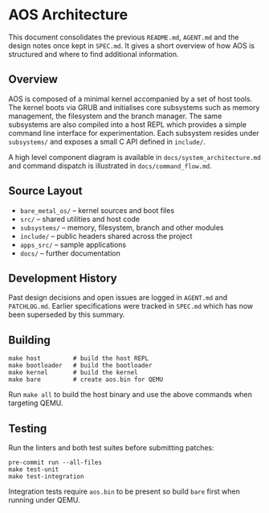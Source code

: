 # AOS Architecture

This document consolidates the previous `README.md`, `AGENT.md` and the design notes once kept in `SPEC.md`.
It gives a short overview of how AOS is structured and where to find additional information.

## Overview

AOS is composed of a minimal kernel accompanied by a set of host tools.  The kernel boots via GRUB and
initialises core subsystems such as memory management, the filesystem and the branch manager.  The same
subsystems are also compiled into a host REPL which provides a simple command line interface for
experimentation.  Each subsystem resides under `subsystems/` and exposes a small C API defined in
`include/`.

A high level component diagram is available in `docs/system_architecture.md` and command dispatch is
illustrated in `docs/command_flow.md`.

## Source Layout

- `bare_metal_os/` – kernel sources and boot files
- `src/` – shared utilities and host code
- `subsystems/` – memory, filesystem, branch and other modules
- `include/` – public headers shared across the project
- `apps_src/` – sample applications
- `docs/` – further documentation

## Development History

Past design decisions and open issues are logged in `AGENT.md` and `PATCHLOG.md`.  Earlier specifications
were tracked in `SPEC.md` which has now been superseded by this summary.

## Building

```
make host         # build the host REPL
make bootloader   # build the bootloader
make kernel       # build the kernel
make bare         # create aos.bin for QEMU
```

Run `make all` to build the host binary and use the above commands when targeting QEMU.

## Testing

Run the linters and both test suites before submitting patches:

```
pre-commit run --all-files
make test-unit
make test-integration
```

Integration tests require `aos.bin` to be present so build `bare` first when running under QEMU.
